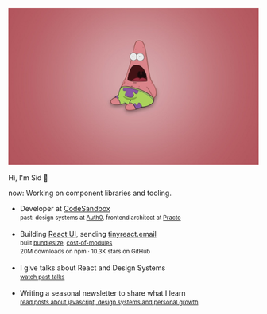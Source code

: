 ![patrick.jpg](patrick-big.jpg)


Hi, I'm Sid 👋

now: Working on component libraries and tooling.

<ul>
<li>
  <div>Developer at <a href="https://codesandbox.io">CodeSandbox</a></div>
  <small>past: design systems at <a href="https://auth0.com">Auth0</a>, frontend architect at <a href="https://practo.com">Practo</a></small>
</li>
<br/>
<li>
  <div>Building <a href="https://github.com/siddharthkp/react-ui">React UI</a>, sending <a href="https://tinyreact.email">tinyreact.email</a></div>
  <div><small>built <a href="https://github.com/siddharthkp/bundlesize">bundlesize</a>, <a href="https://github.com/siddharthkp/cost-of-modules">cost-of-modules</a></small></div>
  <div><small>20M downloads on npm · 10.3K stars on GitHub</small></div>
</li>
<br/>
<li>
  <div>I give talks about React and Design Systems</div>
  <small><a href="https://sid.st/talks/">watch past talks<a/></small>
</li>
<br/>
<li>
  <div>Writing a seasonal newsletter to share what I learn</div>
  <small><a href="https://sid.st/blog/">read posts about javascript, design systems and personal growth<a/></small>
</li>
</ul>
